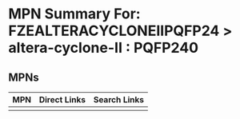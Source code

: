 



# MPN Summary For: FZEALTERACYCLONEIIPQFP24 > altera-cyclone-II : PQFP240

## MPNs
  

|MPN|Direct Links|Search Links|
| :--- | :--- | :--- |
||||
